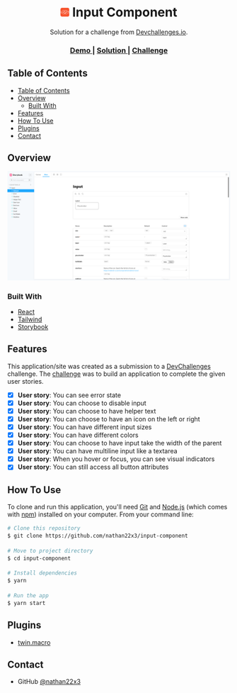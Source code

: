 <!-- markdownlint-disable MD033 -->

<h1 align="center">
  <img src="src/assets/images/devchallenges.png" width="20">
  Input Component
</h1>

<div align="center">
   Solution for a challenge from  <a href="http://devchallenges.io" target="_blank">Devchallenges.io</a>.
</div>

<div align="center">
  <h3>
    <a href="https://input-component-nathan22x3.surge.sh">
      Demo
    </a>
    <span> | </span>
    <a href="https://devchallenges.io/solutions/WnJqRW5MMamxMT1EaFla">
      Solution
    </a>
    <span> | </span>
    <a href="https://devchallenges.io/challenges/TSqutYM4c5WtluM7QzGp">
      Challenge
    </a>
  </h3>
</div>

<!-- TABLE OF CONTENTS -->

## Table of Contents

- [Table of Contents](#table-of-contents)
- [Overview](#overview)
  - [Built With](#built-with)
- [Features](#features)
- [How To Use](#how-to-use)
- [Plugins](#plugins)
- [Contact](#contact)

<!-- OVERVIEW -->

## Overview

![Result](./src/assets/images/result.png)

### Built With

- [React](https://reactjs.org/)
- [Tailwind](https://tailwindcss.com/)
- [Storybook](https://storybook.js.org/)

## Features

This application/site was created as a submission to a [DevChallenges](https://devchallenges.io/challenges) challenge. The [challenge](https://devchallenges.io/challenges/mM1UIenRhK808W8qmLWv) was to build an application to complete the given user stories.

- [x] **User story**: You can see error state
- [x] **User story**: You can choose to disable input
- [x] **User story**: You can choose to have helper text
- [x] **User story**: You can choose to have an icon on the left or right
- [x] **User story**: You can have different input sizes
- [x] **User story**: You can have different colors
- [x] **User story**: You can choose to have input take the width of the parent
- [x] **User story**: You can have multiline input like a textarea
- [x] **User story**: When you hover or focus, you can see visual indicators
- [x] **User story**: You can still access all button attributes

## How To Use

<!-- Example: -->

To clone and run this application, you'll need [Git](https://git-scm.com) and [Node.js](https://nodejs.org/en/download/) (which comes with [npm](http://npmjs.com)) installed on your computer. From your command line:

```bash
# Clone this repository
$ git clone https://github.com/nathan22x3/input-component

# Move to project directory
$ cd input-component

# Install dependencies
$ yarn

# Run the app
$ yarn start
```

## Plugins

- [twin.macro](https://github.com/ben-rogerson/twin.macro)

## Contact

- GitHub [@nathan22x3](https://github.com/nathan22x3)
